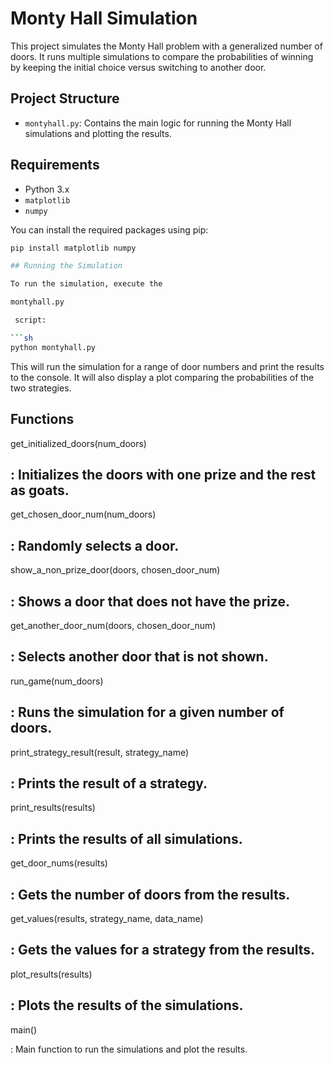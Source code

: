 # Monty Hall Simulation

This project simulates the Monty Hall problem with a generalized number of doors. It runs multiple simulations to compare the probabilities of winning by keeping the initial choice versus switching to another door.

## Project Structure


- `montyhall.py`: Contains the main logic for running the Monty Hall simulations and plotting the results.

## Requirements

- Python 3.x
- `matplotlib`
- `numpy`

You can install the required packages using pip:

```sh
pip install matplotlib numpy

## Running the Simulation

To run the simulation, execute the 

montyhall.py

 script:

```sh
python montyhall.py
```

This will run the simulation for a range of door numbers and print the results to the console. It will also display a plot comparing the probabilities of the two strategies.


## Functions

get_initialized_doors(num_doors)

: Initializes the doors with one prize and the rest as goats.
- 

get_chosen_door_num(num_doors)

: Randomly selects a door.
- 

show_a_non_prize_door(doors, chosen_door_num)

: Shows a door that does not have the prize.
- 

get_another_door_num(doors, chosen_door_num)

: Selects another door that is not shown.
- 

run_game(num_doors)

: Runs the simulation for a given number of doors.
- 

print_strategy_result(result, strategy_name)

: Prints the result of a strategy.
- 

print_results(results)

: Prints the results of all simulations.
- 

get_door_nums(results)

: Gets the number of doors from the results.
- 

get_values(results, strategy_name, data_name)

: Gets the values for a strategy from the results.
- 

plot_results(results)

: Plots the results of the simulations.
- 

main()

: Main function to run the simulations and plot the results.
